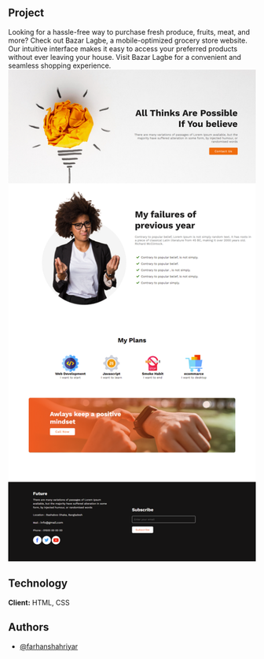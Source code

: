 ## Project 
Looking for a hassle-free way to purchase fresh produce, fruits, meat, and more? Check out Bazar Lagbe, a mobile-optimized grocery store website. Our intuitive interface makes it easy to access your preferred products without ever leaving your house. Visit Bazar Lagbe for a convenient and seamless shopping experience.
![Screenshot](./new_year.png)


## Technology

**Client:** HTML, CSS


## Authors

- [@farhanshahriyar](https://github.com/farhanshahriyar)

